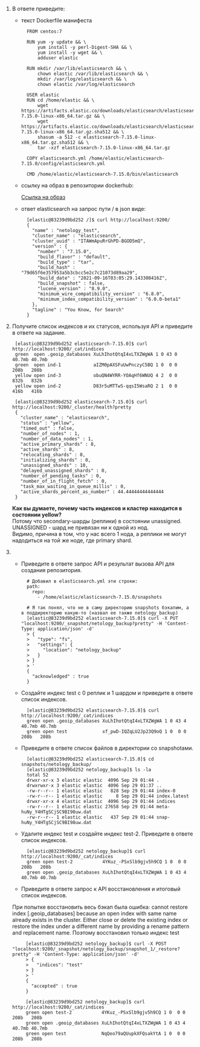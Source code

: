 1. В ответе приведите:

    - текст Dockerfile манифеста
    
            FROM centos:7
            
            RUN yum -y update && \
                yum install -y perl-Digest-SHA && \
                yum install -y wget && \
                adduser elastic
                
            RUN mkdir /var/lib/elasticsearch && \
                chown elastic /var/lib/elasticsearch && \
                mkdir /var/log/elasticsearch && \
                chown elastic /var/log/elasticsearch
                
            USER elastic
            RUN cd /home/elastic && \
                wget https://artifacts.elastic.co/downloads/elasticsearch/elasticsearch-7.15.0-linux-x86_64.tar.gz && \
                wget https://artifacts.elastic.co/downloads/elasticsearch/elasticsearch-7.15.0-linux-x86_64.tar.gz.sha512 && \
                shasum -a 512 -c elasticsearch-7.15.0-linux-x86_64.tar.gz.sha512 && \
                tar -xzf elasticsearch-7.15.0-linux-x86_64.tar.gz
                
            COPY elasticsearch.yml /home/elastic/elasticsearch-7.15.0/config/elasticsearch.yml
            
            CMD /home/elastic/elasticsearch-7.15.0/bin/elasticsearch  
    
    - ссылку на образ в репозитории dockerhub:
    
        [Ссылка на образ](https://hub.docker.com/repository/docker/at6man/elasticsearch)
    
    - ответ elasticsearch на запрос пути / в json виде:
    
            [elastic@83239d9bd252 /]$ curl http://localhost:9200/
            {
              "name" : "netology_test",
              "cluster_name" : "elasticsearch",
              "cluster_uuid" : "ITAWmApuRrGhPD-BGOD5mQ",
              "version" : {
                "number" : "7.15.0",
                "build_flavor" : "default",
                "build_type" : "tar",
                "build_hash" : "79d65f6e357953a5b3cbcc5e2c7c21073d89aa29",
                "build_date" : "2021-09-16T03:05:29.143308416Z",
                "build_snapshot" : false,
                "lucene_version" : "8.9.0",
                "minimum_wire_compatibility_version" : "6.8.0",
                "minimum_index_compatibility_version" : "6.0.0-beta1"
              },
              "tagline" : "You Know, for Search"
            }

2. Получите список индексов и их статусов, используя API и приведите в ответе на задание.

        [elastic@83239d9bd252 elasticsearch-7.15.0]$ curl http://localhost:9200/_cat/indices
        green  open .geoip_databases XuLhIhotQtqI4xLTXZWgWA 1 0 43 0 40.7mb 40.7mb
        green  open ind-1            aIZM0pAXSFuUwPnczyC5BQ 1 0  0 0   208b   208b
        yellow open ind-3            obuQN4WYRR-YOAqHf6WNUQ 4 2  0 0   832b   832b
        yellow open ind-2            D83r5uMTTwS-qqsI5WsaRQ 2 1  0 0   416b   416b
        
        [elastic@83239d9bd252 elasticsearch-7.15.0]$ curl http://localhost:9200/_cluster/health?pretty
        {
          "cluster_name" : "elasticsearch",
          "status" : "yellow",
          "timed_out" : false,
          "number_of_nodes" : 1,
          "number_of_data_nodes" : 1,
          "active_primary_shards" : 8,
          "active_shards" : 8,
          "relocating_shards" : 0,
          "initializing_shards" : 0,
          "unassigned_shards" : 10,
          "delayed_unassigned_shards" : 0,
          "number_of_pending_tasks" : 0,
          "number_of_in_flight_fetch" : 0,
          "task_max_waiting_in_queue_millis" : 0,
          "active_shards_percent_as_number" : 44.44444444444444
        }

    **Как вы думаете, почему часть индексов и кластер находится в состоянии yellow?**  
    Потому что secondary-шарды (реплики) в состоянии unassigned.  
    UNASSIGNED - шард не привязан ни к одной из нод.  
    Видимо, причина в том, что у нас всего 1 нода, а реплики не могут надодиться на той же ноде, где primary shard.

3.
    - Приведите в ответе запрос API и результат вызова API для создания репозитория.
    
            # Добавил в elasticsearch.yml эти строки:
            path:
              repo:
                - /home/elastic/elasticsearch-7.15.0/snapshots
                
            # Я так понял, что не в саму директорию snapshots бэкапим, а в поддиректорию какую-то (назвал ее также netology_backup)
            [elastic@83239d9bd252 elasticsearch-7.15.0]$ curl -X PUT "localhost:9200/_snapshot/netology_backup?pretty" -H 'Content-Type: application/json' -d'
            > {
            >   "type": "fs",
            >   "settings": {
            >     "location": "netology_backup"
            >   }
            > }
            > '
            {
              "acknowledged" : true
            }
            
    - Создайте индекс test с 0 реплик и 1 шардом и приведите в ответе список индексов.
    
            [elastic@83239d9bd252 elasticsearch-7.15.0]$ curl http://localhost:9200/_cat/indices
            green open .geoip_databases XuLhIhotQtqI4xLTXZWgWA 1 0 43 4 40.7mb 40.7mb
            green open test             xf_pwD-IQZqLU2Jp23Q9oQ 1 0  0 0   208b   208b
            
    - Приведите в ответе список файлов в директории со snapshotами.
    
            [elastic@83239d9bd252 elasticsearch-7.15.0]$ cd snapshots/netology_backup/
            [elastic@83239d9bd252 netology_backup]$ ls -la
            total 52
            drwxr-xr-x 3 elastic elastic  4096 Sep 29 01:44 .
            drwxrwxr-x 3 elastic elastic  4096 Sep 29 01:37 ..
            -rw-r--r-- 1 elastic elastic   828 Sep 29 01:44 index-0
            -rw-r--r-- 1 elastic elastic     8 Sep 29 01:44 index.latest
            drwxr-xr-x 4 elastic elastic  4096 Sep 29 01:44 indices
            -rw-r--r-- 1 elastic elastic 27658 Sep 29 01:44 meta-huNy_Y4HTgSCjSC9BI98uw.dat
            -rw-r--r-- 1 elastic elastic   437 Sep 29 01:44 snap-huNy_Y4HTgSCjSC9BI98uw.dat
            
    - Удалите индекс test и создайте индекс test-2. Приведите в ответе список индексов.
    
            [elastic@83239d9bd252 netology_backup]$ curl http://localhost:9200/_cat/indices
            green open test-2           4YKuz_-PSxSlb9gjv5h9CQ 1 0  0 0   208b   208b
            green open .geoip_databases XuLhIhotQtqI4xLTXZWgWA 1 0 43 4 40.7mb 40.7mb
            
    - Приведите в ответе запрос к API восстановления и итоговый список индексов.
    
    При попытке восстановить весь бэкап была ошибка: cannot restore index [.geoip_databases] because an open index with same name already exists in the cluster. Either close or delete the existing index or restore the index under a different name by providing a rename pattern and replacement name. Поэтому восстановил только индекс test

            [elastic@83239d9bd252 netology_backup]$ curl -X POST "localhost:9200/_snapshot/netology_backup/snapshot_1/_restore?pretty" -H 'Content-Type: application/json' -d'
            > {
            >   "indices": "test"
            > }
            > '
            {
              "accepted" : true
            }
            
            [elastic@83239d9bd252 netology_backup]$ curl http://localhost:9200/_cat/indices
            green open test-2           4YKuz_-PSxSlb9gjv5h9CQ 1 0  0 0   208b   208b
            green open .geoip_databases XuLhIhotQtqI4xLTXZWgWA 1 0 43 4 40.7mb 40.7mb
            green open test             NqQeo79aQUupkXFQsakYtA 1 0  0 0   208b   208b
